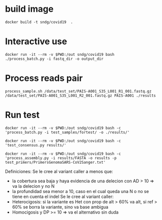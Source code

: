 # build image
```shell script
docker build -t sndg/covid19  .
```

# Interactive use
```shell script
docker run -it --rm -v $PWD:/out sndg/covid19 bash
./process_batch.py -i fastq_dir -o output_dir
```

# Process reads pair
```shell script
process_sample.sh /data/test_set/PAIS-A001_S35_L001_R1_001.fastq.gz /data/test_set/PAIS-A001_S35_L001_R2_001.fastq.gz PAIS-A001 ./results
```

# Run test

```shell script
docker run -it --rm -v $PWD:/out sndg/covid19 bash -c 'process_batch.py -i test_samples/fortest/ -o ./results/'
```
```shell script
docker run -it --rm -v $PWD:/out sndg/covid19 bash -c 'test_consensus.py results/'
```
```shell script
docker run -it --rm -v $PWD:/out sndg/covid19 bash -c 'process_assembly.py -i results/FASTA -o results -p test_primers/PrimersGenomaSARS-CoV2Sanger.txt'
```


Definiciones:
Se le cree al variant caller a menos que:
* la cobertura sea baja y haya evidencia de una delecion con AD > 10 => va la delecion y no N
* la profundidad sea menor a 10, caso en el cual queda una N o no se tiene en cuenta el indel
Se le cree al variant caller:
* Heterocigosis: si la variante es Het con prop de alt > 60% va alt, si ref > 60% se borra la variante, sino va base ambigua
* Homocigosis y DP >= 10 => va el alternativo sin duda



